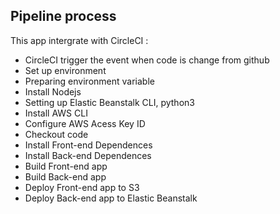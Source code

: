 ## Pipeline process

This app intergrate with CircleCI :
- CircleCI trigger the event when code is change from github 
- Set up environment
- Preparing environment variable
- Install Nodejs
- Setting up Elastic Beanstalk CLI, python3
- Install AWS CLI
- Configure AWS Acess Key ID
- Checkout code
- Install Front-end Dependences
- Install Back-end Dependences
- Build Front-end app
- Build Back-end app
- Deploy Front-end app to S3
- Deploy Back-end app to Elastic Beanstalk
